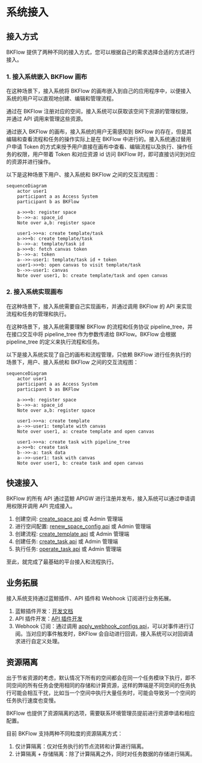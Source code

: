 # 系统接入

## 接入方式

BKFlow 提供了两种不同的接入方式，您可以根据自己的需求选择合适的方式进行接入。

### 1. 接入系统嵌入 BKFlow 画布
在这种场景下，接入系统将 BKFlow 的画布嵌入到自己的应用程序中，以便接入系统的用户可以直观地创建、编辑和管理流程。

通过在 BKFlow 注册对应的空间，接入系统可以获取该空间下资源的管理权限，并通过 API 调用来管理这些资源。

通过嵌入 BKFlow 的画布，接入系统的用户无需感知到 BKFlow 的存在，但是其编辑和查看流程和任务的操作实际上是在 BKFlow 中进行的。接入系统通过替用户申请 Token 的方式来授予用户直接在画布中查看、编辑流程以及执行、操作任务的权限，用户带着 Token 和对应资源 id 访问 BKFlow 时，即可直接访问到对应的资源并进行操作。

以下是这种场景下用户、接入系统和 BKFlow 之间的交互流程图：
``` mermaid
sequenceDiagram 
    actor user1
    participant a as Access System
    participant b as BKFlow
    
    a->>+b: register space
    b-->>-a: space_id
    Note over a,b: register space 
    
    user1->>+a: create template/task
    a->>+b: create template/task
    b-->>-a: template/task id
    a->>+b: fetch canvas token
    b-->>-a: token
    a-->>-user1: template/task id + token
    user1->>+b: open canvas to visit template/task
    b-->>-user1: canvas
    Note over user1, b: create template/task and open canvas
```

### 2. 接入系统实现画布
在这种场景下，接入系统需要自己实现画布，并通过调用 BKFlow 的 API 来实现流程和任务的管理和执行。

在这种场景下，接入系统需要理解 BKFlow 的流程和任务协议 pipeline_tree，并在接口交互中将 pipeline_tree 作为参数传递给 BKFlow。BKFlow 会根据 pipeline_tree 的定义来执行流程和任务。

以下是接入系统实现了自己的画布和流程管理，只依赖 BKFlow 进行任务执行的场景下，用户、接入系统和 BKFlow 之间的交互流程图：
``` mermaid
sequenceDiagram 
    actor user1
    participant a as Access System
    participant b as BKFlow
    
    a->>+b: register space
    b-->>-a: space_id
    Note over a,b: register space 
    
    user1->>+a: create template
    a-->>-user1: template with canvas
    Note over user1, a: create template and open canvas
    
    user1->>+a: create task with pipeline_tree
    a->>+b: create task
    b-->>-a: task data
    a-->>-user1: task with canvas
    Note over user1, b: create task and open canvas
```

## 快速接入

BKFlow 的所有 API 通过蓝鲸 APIGW 进行注册并发布，接入系统可以通过申请调用权限并调用 API 完成接入。

1. 创建空间: [create_space api]() 或 Admin 管理端
2. 进行空间配置: [renew_space_config api]() 或 Admin 管理端
3. 创建流程: [create_template api]() 或 Admin 管理端
4. 创建任务: [create_task api]() 或 Admin 管理端
5. 执行任务: [operate_task api]() 或 Admin 管理端

至此，就完成了最基础的平台接入和流程执行。

## 业务拓展

接入系统支持通过蓝鲸插件、API 插件和 Webhook 订阅进行业务拓展。

1. 蓝鲸插件开发：[开发文档](https://github.com/TencentBlueKing/bk-plugin-framework-python)
2. API 插件开发：[API 插件开发](api_plugin.md)
3. Webhook 订阅：通过调用 [apply_webhook_configs api]()，可以对事件进行订阅。当对应的事件触发时，BKFlow 会自动进行回调，接入系统可以对回调请求进行自定义处理。

## 资源隔离

出于节省资源的考虑，默认情况下所有的空间都会在同一个任务模块下执行，即不同空间的所有任务会使用相同的存储和计算资源，这样的弊端是不同空间的任务执行可能会相互干扰，比如当一个空间中执行大量任务时，可能会导致另一个空间的任务执行速度也变慢。

BKFlow 也提供了资源隔离的选项，需要联系环境管理员提前进行资源申请和相应配置。

目前 BKFlow 支持两种不同粒度的资源隔离方式：

1. 仅计算隔离：仅对任务执行的节点流转和计算进行隔离。
2. 计算隔离 + 存储隔离：除了计算隔离之外，同时对任务数据的存储进行隔离。